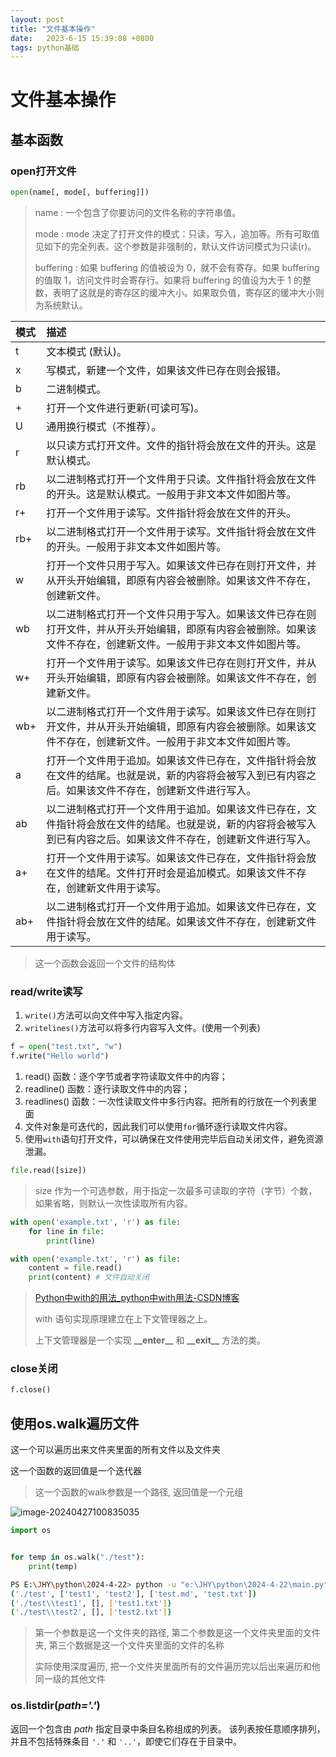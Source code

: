 ```yaml
---
layout: post
title: "文件基本操作" 
date:   2023-6-15 15:39:08 +0800
tags: python基础
---
```


# 文件基本操作

## 基本函数

### open打开文件

```python
open(name[, mode[, buffering]])
```

> name : 一个包含了你要访问的文件名称的字符串值。
>
> mode : mode 决定了打开文件的模式：只读，写入，追加等。所有可取值见如下的完全列表。这个参数是非强制的，默认文件访问模式为只读(r)。
>
> buffering : 如果 buffering 的值被设为 0，就不会有寄存。如果 buffering 的值取 1，访问文件时会寄存行。如果将 buffering 的值设为大于 1 的整数，表明了这就是的寄存区的缓冲大小。如果取负值，寄存区的缓冲大小则为系统默认。

| 模式 | 描述                                                         |
| :--- | :----------------------------------------------------------- |
| t    | 文本模式 (默认)。                                            |
| x    | 写模式，新建一个文件，如果该文件已存在则会报错。             |
| b    | 二进制模式。                                                 |
| +    | 打开一个文件进行更新(可读可写)。                             |
| U    | 通用换行模式（不推荐）。                                     |
| r    | 以只读方式打开文件。文件的指针将会放在文件的开头。这是默认模式。 |
| rb   | 以二进制格式打开一个文件用于只读。文件指针将会放在文件的开头。这是默认模式。一般用于非文本文件如图片等。 |
| r+   | 打开一个文件用于读写。文件指针将会放在文件的开头。           |
| rb+  | 以二进制格式打开一个文件用于读写。文件指针将会放在文件的开头。一般用于非文本文件如图片等。 |
| w    | 打开一个文件只用于写入。如果该文件已存在则打开文件，并从开头开始编辑，即原有内容会被删除。如果该文件不存在，创建新文件。 |
| wb   | 以二进制格式打开一个文件只用于写入。如果该文件已存在则打开文件，并从开头开始编辑，即原有内容会被删除。如果该文件不存在，创建新文件。一般用于非文本文件如图片等。 |
| w+   | 打开一个文件用于读写。如果该文件已存在则打开文件，并从开头开始编辑，即原有内容会被删除。如果该文件不存在，创建新文件。 |
| wb+  | 以二进制格式打开一个文件用于读写。如果该文件已存在则打开文件，并从开头开始编辑，即原有内容会被删除。如果该文件不存在，创建新文件。一般用于非文本文件如图片等。 |
| a    | 打开一个文件用于追加。如果该文件已存在，文件指针将会放在文件的结尾。也就是说，新的内容将会被写入到已有内容之后。如果该文件不存在，创建新文件进行写入。 |
| ab   | 以二进制格式打开一个文件用于追加。如果该文件已存在，文件指针将会放在文件的结尾。也就是说，新的内容将会被写入到已有内容之后。如果该文件不存在，创建新文件进行写入。 |
| a+   | 打开一个文件用于读写。如果该文件已存在，文件指针将会放在文件的结尾。文件打开时会是追加模式。如果该文件不存在，创建新文件用于读写。 |
| ab+  | 以二进制格式打开一个文件用于追加。如果该文件已存在，文件指针将会放在文件的结尾。如果该文件不存在，创建新文件用于读写。 |

> 这一个函数会返回一个文件的结构体

### read/write读写

1. `write()`方法可以向文件中写入指定内容。
2. `writelines()`方法可以将多行内容写入文件。(使用一个列表)

```python
f = open("test.txt", "w")
f.write("Hello world")
```

1. read() 函数：逐个字节或者字符读取文件中的内容；
2. readline() 函数：逐行读取文件中的内容；
3. readlines() 函数：一次性读取文件中多行内容。把所有的行放在一个列表里面
4. 文件对象是可迭代的，因此我们可以使用`for`循环逐行读取文件内容。
5. 使用`with`语句打开文件，可以确保在文件使用完毕后自动关闭文件，避免资源泄漏。

```python
file.read([size])
```

> size 作为一个可选参数，用于指定一次最多可读取的字符（字节）个数，如果省略，则默认一次性读取所有内容。

```python
with open('example.txt', 'r') as file: 
    for line in file: 
        print(line)
```

```python
with open('example.txt', 'r') as file: 
    content = file.read() 
    print(content) # 文件自动关闭
```

> [Python中with的用法_python中with用法-CSDN博客](https://blog.csdn.net/Ego_Bai/article/details/80873242)
>
> with 语句实现原理建立在上下文管理器之上。
>
> 上下文管理器是一个实现 **\_\_enter\_\_** 和 **\_\_exit\_\_** 方法的类。

### close关闭

```python
f.close()
```

## 使用os.walk遍历文件

这一个可以遍历出来文件夹里面的所有文件以及文件夹

这一个函数的返回值是一个迭代器

> 这一个函数的walk参数是一个路径, 返回值是一个元组

![image-20240427100835035](https://picture-01-1316374204.cos.ap-beijing.myqcloud.com/image/202404271008074.png)

```python
import os


for temp in os.walk("./test"):
    print(temp)
```

```bash
PS E:\JHY\python\2024-4-22> python -u "e:\JHY\python\2024-4-22\main.py"
('./test', ['test1', 'test2'], ['test.md', 'test.txt'])
('./test\\test1', [], ['test1.txt'])
('./test\\test2', [], ['test2.txt'])
```

> 第一个参数是这一个文件夹的路径, 第二个参数是这一个文件夹里面的文件夹, 第三个数据是这一个文件夹里面的文件的名称
>
> 实际使用深度遍历, 把一个文件夹里面所有的文件遍历完以后出来遍历和他同一级的其他文件

### os.**listdir**(*path='.'*)

返回一个包含由 *path* 指定目录中条目名称组成的列表。 该列表按任意顺序排列，并且不包括特殊条目 `'.'` 和 `'..'`，即使它们存在于目录中。 
